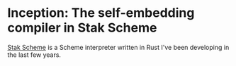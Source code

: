 # Inception: The self-embedding compiler in Stak Scheme

[Stak Scheme][stak] is a Scheme interpreter written in Rust I've been developing in the last few years.

[stak]: https://github.com/raviqqe/stak
